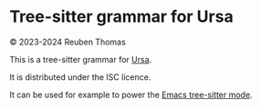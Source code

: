 # Tree-sitter grammar for Ursa

© 2023-2024 Reuben Thomas  

This is a tree-sitter grammar for [Ursa](https://github.com/ursalang).

It is distributed under the ISC licence.

It can be used for example to power the [Emacs tree-sitter mode](https://github.com/ursalang/ursa-ts-mode).
